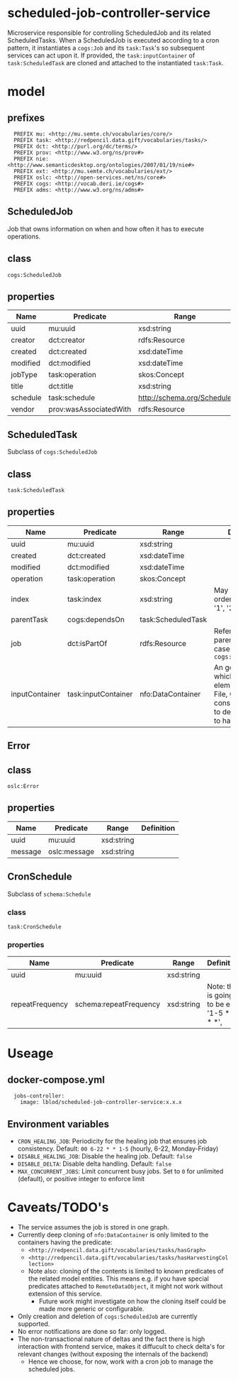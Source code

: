 # scheduled-job-controller-service
Microservice responsible for controlling ScheduledJob and its related ScheduledTasks.
When a ScheduledJob is executed according to a cron pattern, it instantiates a `cogs:Job` and its `task:Task`'s so subsequent services can act upon it.
If provided, the `task:inputContainer` of `task:ScheduledTask` are cloned and attached to the instantiated `task:Task`.

# model

## prefixes
```
  PREFIX mu: <http://mu.semte.ch/vocabularies/core/>
  PREFIX task: <http://redpencil.data.gift/vocabularies/tasks/>
  PREFIX dct: <http://purl.org/dc/terms/>
  PREFIX prov: <http://www.w3.org/ns/prov#>
  PREFIX nie: <http://www.semanticdesktop.org/ontologies/2007/01/19/nie#>
  PREFIX ext: <http://mu.semte.ch/vocabularies/ext/>
  PREFIX oslc: <http://open-services.net/ns/core#>
  PREFIX cogs: <http://vocab.deri.ie/cogs#>
  PREFIX adms: <http://www.w3.org/ns/adms#>
```
## ScheduledJob
Job that owns information on when and how often it has to execute operations.

## class
`cogs:ScheduledJob`

## properties

| Name     | Predicate              | Range                      | Definition |
|----------|------------------------|----------------------------|------------|
| uuid     | mu:uuid                | xsd:string                 |            |
| creator  | dct:creator            | rdfs:Resource              |            |
| created  | dct:created            | xsd:dateTime               |            |
| modified | dct:modified           | xsd:dateTime               |            |
| jobType  | task:operation         | skos:Concept               |            |
| title    | dct:title              | xsd:string                 |            |
| schedule | task:schedule          | http://schema.org/Schedule |            |
| vendor   | prov:wasAssociatedWith | rdfs:Resource              |            |


## ScheduledTask
Subclass of `cogs:ScheduledJob`

## class
`task:ScheduledTask`

## properties

Name | Predicate | Range | Definition
--- | --- | --- | ---
uuid |mu:uuid | xsd:string
created | dct:created | xsd:dateTime
modified | dct:modified | xsd:dateTime
operation | task:operation | skos:Concept
index | task:index | xsd:string | May be used for orderering. E.g. : '1', '2.1', '2.2', '3'
parentTask| cogs:dependsOn | task:ScheduledTask
job | dct:isPartOf | rdfs:Resource | Refer to the parent job, in this case the `cogs:ScheduledJob`
inputContainer | task:inputContainer | nfo:DataContainer | An generic type, which may have elements such as File, Graph. The consumer needs to determine how to handle it

## Error

## class
`oslc:Error`

## properties
| Name    | Predicate    | Range      | Definition |
|---------|--------------|------------|------------|
| uuid    | mu:uuid      | xsd:string |            |
| message | oslc:message | xsd:string |            |

## CronSchedule
Subclass of `schema:Schedule`
### class
`task:CronSchedule`
### properties

| Name            | Predicate              | Range      | Definition                                    |
|-----------------|------------------------|------------|-----------------------------------------------|
| uuid            | mu:uuid                | xsd:string |                                               |
| repeatFrequency | schema:repeatFrequency | xsd:string | Note: this is going to be e.g. '1-5 * * * *', |

# Useage
## docker-compose.yml
```
  jobs-controller:
    image: lblod/scheduled-job-controller-service:x.x.x
```
## Environment variables
- `CRON_HEALING_JOB`: Periodicity for the healing job that ensures job consistency. Default: `00 6-22 * * 1-5` (hourly, 6-22, Monday-Friday)
- `DISABLE_HEALING_JOB`: Disable the healing job. Default: `false`
- `DISABLE_DELTA`: Disable delta handling. Default: `false`
- `MAX_CONCURRENT_JOBS`: Limit concurrent busy jobs. Set to `0` for unlimited (default), or positive integer to enforce limit

# Caveats/TODO's
- The service assumes the job is stored in one graph.
- Currently deep cloning of `nfo:DataContainer` is only limited to the containers having the predicate:
  - `<http://redpencil.data.gift/vocabularies/tasks/hasGraph>`
  - `<http://redpencil.data.gift/vocabularies/tasks/hasHarvestingCollection>`
  - Note also: cloning of the contents is limited to known predicates of the related model entities.
    This means e.g. if you have special predicates attached to `RemoteDataObject`, it might not work without extension of this service.
      - Future work might investigate on how the cloning itself could be made more generic or configurable.
- Only creation and deletion of `cogs:ScheduledJob` are currently supported.
- No error notifications are done so far: only logged.
- The non-transactional nature of deltas and the fact there is high interaction with frontend service, makes it diffucult to check delta's for relevant changes (without exposing the internals of the backend)
   - Hence we choose, for now, work with a cron job to manage the scheduled jobs.
